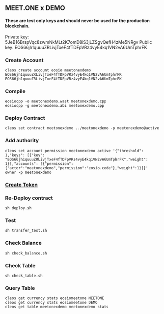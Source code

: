 ## MEET.ONE x DEMO

#### These are test only keys and should never be used for the production blockchain. 

Private key: 5JeB16BrspVqc8zwmNkMLt2K7omD8iS3jLZSgvQefH4zMe5NRgv
Public key: EOS66jh1quuuZRLivjTxeF4fTDFpVRz4vyE4kq1VN2vA6UmTphrFK


### Create Account
```
cleos create account eosio meetonexdemo EOS66jh1quuuZRLivjTxeF4fTDFpVRz4vyE4kq1VN2vA6UmTphrFK EOS66jh1quuuZRLivjTxeF4fTDFpVRz4vyE4kq1VN2vA6UmTphrFK
```

### Compile
```
eosiocpp -o meetonexdemo.wast meetonexdemo.cpp
eosiocpp -g meetonexdemo.abi meetonexdemo.cpp
```

### Deploy Contract
```
cleos set contract meetonexdemo ../meetonexdemo -p meetonexdemo@active
```

### Add authority
```
cleos set account permission meetonexdemo active '{"threshold": 1,"keys": [{"key": "EOS66jh1quuuZRLivjTxeF4fTDFpVRz4vyE4kq1VN2vA6UmTphrFK","weight": 1}],"accounts": [{"permission":{"actor":"meetonexdemo","permission":"eosio.code"},"weight":1}]}' owner -p meetonexdemo
```

### [Create Token](https://github.com/meet-one/contracts/tree/master/eosiomeetone)


### Re-Deploy contract
```
sh deploy.sh
```

### Test
```
sh transfer_test.sh
```

### Check Balance
```
sh check_balance.sh
```

### Check Table
```
sh check_table.sh
```

### Query Table
```
cleos get currency stats eosiomeetone MEETONE
cleos get currency stats eosiomeetone DEMO
cleos get table meetonexdemo meetonexdemo stats
```
